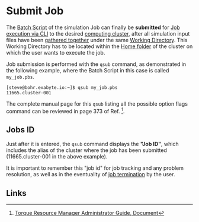 # Submit Job

The [Batch Script](../batch-scripts/overview.md) of the simulation Job can finally be **submitted** for [Job execution via CLI](../overview.md) to the desired [computing cluster](../../infrastructure/clusters/overview.md), after all simulation input files have been [gathered together](create.md) under the same [Working Directory](../batch-scripts/directories.md). This Working Directory has to be located within the [Home folder](../../infrastructure/clusters/directories.md) of the cluster on which the user wants to execute the job.  

Job submission is performed with the `qsub` command, as demonstrated in the following example, where the Batch Script in this case is called `my_job.pbs`.

```
[steve@bohr.exabyte.io:~]$ qsub my_job.pbs
11665.cluster-001
```

The complete manual page for this `qsub` listing all the possible option flags command can be reviewed in page 373 of Ref. [^1].

## Jobs ID

Just after it is entered, the `qsub` command displays the **"Job ID"**, which includes the alias of the cluster where the job has been submitted (11665.cluster-001 in the above example).
 
It is important to remember this "job id" for job tracking and any problem resolution, as well as in the eventuality of [job termination](terminate.md) by the user.

## Links

[^1]: [Torque Resource Manager Administrator Guide, Document](http://docs.adaptivecomputing.com/torque/6-1-2/adminGuide/torqueAdminGuide-6.1.2.pdf)
